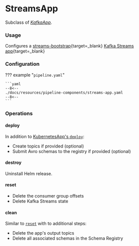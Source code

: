 # StreamsApp

Subclass of [_KafkaApp_](kafka-app.md).

### Usage

Configures a
[streams-bootstrap](https://github.com/bakdata/streams-bootstrap){target=_blank}
[Kafka Streams app](https://github.com/bakdata/streams-bootstrap#kafka-streams){target=_blank}

### Configuration

<!-- dprint-ignore-start -->

??? example "`pipeline.yaml`"

    ```yaml
    --8<--
    ./docs/resources/pipeline-components/streams-app.yaml
    --8<--
    ```

<!-- dprint-ignore-end -->

### Operations

#### deploy

In addition to [KubernetesApp's `deploy`](kubernetes-app.md#deploy):

- Create topics if provided (optional)
- Submit Avro schemas to the registry if provided (optional)

#### destroy

Uninstall Helm release.

#### reset

- Delete the consumer group offsets
- Delete Kafka Streams state

#### clean

Similar to [`reset`](#reset) with to additional steps:

- Delete the app's output topics
- Delete all associated schemas in the Schema Registry
